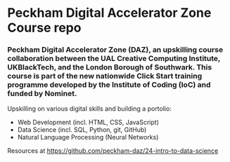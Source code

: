 # Peckham Digital Accelerator Zone Course repo

### Peckham Digital Accelerator Zone (DAZ), an upskilling course collaboration between the UAL Creative Computing Institute, UKBlackTech, and the London Borough of Southwark. This course is part of the new nationwide Click Start training programme developed by the Institute of Coding (IoC) and funded by Nominet.

Upskilling on various digital skills and building a portolio:
- Web Development (incl. HTML, CSS, JavaScript)
- Data Science (incl. SQL, Python, git, GitHub)
- Natural Language Processing (Neural Networks)

Resources at https://github.com/peckham-daz/24-intro-to-data-science
